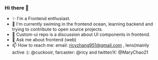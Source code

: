 ### Hi there 👋

<!--
**Ricy137/Ricy137** is a ✨ _special_ ✨ repository because its `README.md` (this file) appears on your GitHub profile.

Here are some ideas to get you started:

- 🔭 I’m currently working on ...
- 🌱 I’m currently learning ...
- 👯 I’m looking to collaborate on ...
- 🤔 I’m looking for help with ...
- 💬 Ask me about ...
- 📫 How to reach me: ...
- 😄 Pronouns: ...
- ⚡ Fun fact: ...
-->

- ✨ I'm a Frontend enthusiast.
- 🍃 I'm currently swiming in the frontend ocean, learning backend and trying to contribute to open source projects.
- 🔭 Custom-ui repo is a discussion about UI components in frontend.
- 💬 Ask me about frontend (web)
- 📫 How to reach me: email: ricyzhang951@gmail.com , lens(mainly active :): @cuckooir, farcaster: @ricy and twitter/X: @MaryChao21
